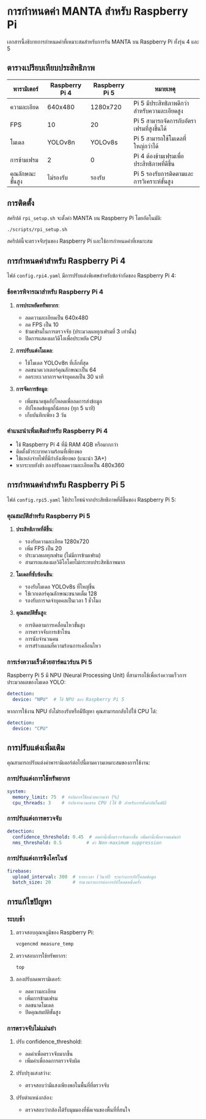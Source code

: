 # การกำหนดค่า MANTA สำหรับ Raspberry Pi

เอกสารนี้อธิบายการกำหนดค่าที่เหมาะสมสำหรับการรัน MANTA บน Raspberry Pi ทั้งรุ่น 4 และ 5

## ตารางเปรียบเทียบประสิทธิภาพ

| พารามิเตอร์ | Raspberry Pi 4 | Raspberry Pi 5 | หมายเหตุ |
|------------|----------------|----------------|----------|
| ความละเอียด | 640x480 | 1280x720 | Pi 5 มีประสิทธิภาพดีกว่าสำหรับความละเอียดสูง |
| FPS | 10 | 20 | Pi 5 สามารถจัดการกับอัตราเฟรมที่สูงขึ้นได้ |
| โมเดล | YOLOv8n | YOLOv8s | Pi 5 สามารถใช้โมเดลที่ใหญ่กว่าได้ |
| การข้ามเฟรม | 2 | 0 | Pi 4 ต้องข้ามเฟรมเพื่อประสิทธิภาพที่ดีขึ้น |
| คุณลักษณะขั้นสูง | ไม่รองรับ | รองรับ | Pi 5 รองรับการติดตามและการวิเคราะห์ขั้นสูง |

## การติดตั้ง

สคริปต์ `rpi_setup.sh` จะตั้งค่า MANTA บน Raspberry Pi โดยอัตโนมัติ:

```bash
./scripts/rpi_setup.sh
```

สคริปต์นี้จะตรวจจับรุ่นของ Raspberry Pi และใช้การกำหนดค่าที่เหมาะสม

## การกำหนดค่าสำหรับ Raspberry Pi 4

ไฟล์ `config.rpi4.yaml` มีการปรับแต่งพิเศษสำหรับข้อจำกัดของ Raspberry Pi 4:

### ข้อควรพิจารณาสำหรับ Raspberry Pi 4

1. **การประหยัดทรัพยากร**:
   - ลดความละเอียดเป็น 640x480
   - ลด FPS เป็น 10
   - ข้ามเฟรมในการตรวจจับ (ประมวลผลทุกเฟรมที่ 3 เท่านั้น)
   - ปิดการแสดงผลวิดีโอเพื่อประหยัด CPU

2. **การปรับแต่งโมเดล**:
   - ใช้โมเดล YOLOv8n ที่เล็กที่สุด
   - ลดขนาดเวกเตอร์คุณลักษณะเป็น 64
   - ลดระยะเวลาการจดจำบุคคลเป็น 30 นาที

3. **การจัดการข้อมูล**:
   - เพิ่มขนาดชุดอัปโหลดเพื่อลดการส่งข้อมูล
   - อัปโหลดข้อมูลถี่น้อยลง (ทุก 5 นาที)
   - เก็บบันทึกเพียง 3 วัน

### คำแนะนำเพิ่มเติมสำหรับ Raspberry Pi 4

- ใช้ Raspberry Pi 4 ที่มี RAM 4GB หรือมากกว่า
- ติดตั้งตัวระบายความร้อนที่เพียงพอ
- ใช้แหล่งจ่ายไฟที่มีกำลังเพียงพอ (แนะนำ 3A+)
- หากระบบยังช้า ลองปรับลดความละเอียดเป็น 480x360

## การกำหนดค่าสำหรับ Raspberry Pi 5

ไฟล์ `config.rpi5.yaml` ใช้ประโยชน์จากประสิทธิภาพที่ดีขึ้นของ Raspberry Pi 5:

### คุณสมบัติสำหรับ Raspberry Pi 5

1. **ประสิทธิภาพที่ดีขึ้น**:
   - รองรับความละเอียด 1280x720
   - เพิ่ม FPS เป็น 20
   - ประมวลผลทุกเฟรม (ไม่มีการข้ามเฟรม)
   - สามารถแสดงผลวิดีโอโดยไม่กระทบประสิทธิภาพมาก

2. **โมเดลที่ซับซ้อนขึ้น**:
   - รองรับโมเดล YOLOv8s ที่ใหญ่ขึ้น
   - ใช้เวกเตอร์คุณลักษณะขนาดเต็ม 128
   - รองรับการจดจำบุคคลเป็นเวลา 1 ชั่วโมง

3. **คุณสมบัติขั้นสูง**:
   - การติดตามการเคลื่อนไหวขั้นสูง
   - การตรวจจับการเข้าโซน
   - การนับจำนวนคน
   - การสร้างแผนที่ความร้อนการเคลื่อนไหว

### การเร่งความเร็วด้วยฮาร์ดแวร์บน Pi 5

Raspberry Pi 5 มี NPU (Neural Processing Unit) ที่สามารถใช้เพื่อเร่งความเร็วการประมวลผลของโมเดล YOLO:

```yaml
detection:
  device: "NPU"  # ใช้ NPU ของ Raspberry Pi 5
```

หากการใช้งาน NPU ยังไม่รองรับหรือมีปัญหา คุณสามารถกลับไปใช้ CPU ได้:

```yaml
detection:
  device: "CPU"
```

## การปรับแต่งเพิ่มเติม

คุณสามารถปรับแต่งค่าพารามิเตอร์ต่อไปนี้ตามความเหมาะสมของการใช้งาน:

### การปรับแต่งการใช้ทรัพยากร

```yaml
system:
  memory_limit: 75  # จำกัดการใช้หน่วยความจำ (%)
  cpu_threads: 3    # จำกัดจำนวนเธรด CPU (ใช้ 0 สำหรับการตั้งค่าอัตโนมัติ)
```

### การปรับแต่งการตรวจจับ

```yaml
detection:
  confidence_threshold: 0.45  # ลดค่านี้เพื่อตรวจจับมากขึ้น เพิ่มค่านี้เพื่อความแม่นยำ
  nms_threshold: 0.5         # ค่า Non-maximum suppression
```

### การปรับแต่งการซิงโครไนซ์

```yaml
firebase:
  upload_interval: 300  # ระยะเวลา (วินาที) ระหว่างการอัปโหลดข้อมูล
  batch_size: 20        # จำนวนรายการต่อการอัปโหลดหนึ่งครั้ง
```

## การแก้ไขปัญหา

### ระบบช้า

1. ตรวจสอบอุณหภูมิของ Raspberry Pi:
   ```bash
   vcgencmd measure_temp
   ```

2. ตรวจสอบการใช้ทรัพยากร:
   ```bash
   top
   ```

3. ลองปรับลดพารามิเตอร์:
   - ลดความละเอียด
   - เพิ่มการข้ามเฟรม
   - ลดขนาดโมเดล
   - ปิดคุณสมบัติขั้นสูง

### การตรวจจับไม่แม่นยำ

1. ปรับ confidence_threshold:
   - ลดค่าเพื่อตรวจจับมากขึ้น
   - เพิ่มค่าเพื่อลดการตรวจจับผิด

2. ปรับปรุงแสงสว่าง:
   - ตรวจสอบว่ามีแสงเพียงพอในพื้นที่ที่ตรวจจับ

3. ปรับตำแหน่งกล้อง:
   - ตรวจสอบว่ากล้องได้รับมุมมองที่ชัดเจนของพื้นที่ที่สนใจ